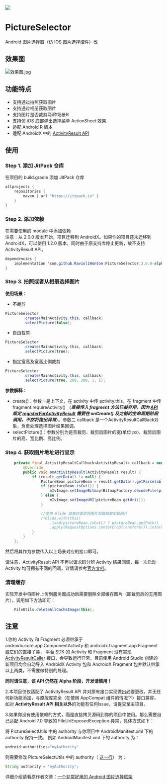 [![](https://jitpack.io/v/wildma/PictureSelector.svg)](https://jitpack.io/#RavioliWonton/PictureSelector)

# PictureSelector
Android 图片选择器（仿 IOS 图片选择控件）· 改

## 效果图

![效果图.jpg](https://upload-images.jianshu.io/upload_images/5382223-9d82fb9c0f22bfb2.jpg?imageMogr2/auto-orient/strip%7CimageView2/2/w/1240)

## 功能特点
- 支持通过拍照获取图片
- 支持通过相册获取图片
- 支持图片是否裁剪两i种场景R
- 支持仿 iOS 底部弹出选择菜单 ActionSheet 效果
- 适配 Android R 版本
- 适配 AndroidX 中的 [ActivityResult API](https://developer.android.com/jetpack/androidx/releases/activity#1.2.0-alpha02)

## 使用
### Step 1. 添加 JitPack 仓库
在项目的 build.gradle 添加 JitPack 仓库
```java
allprojects {
    repositories {
        maven { url "https://jitpack.io" }
    }
}
```
### Step 2. 添加依赖
在需要使用的 module 中添加依赖  
注意：从 2.0.0 版本开始，项目迁移到 AndroidX。如果你的项目还未迁移到 AndroidX，可以使用 1.2.0 版本，同时由于原支持库停止更新，故不支持 ActivityResult API。
```java
dependencies {
	implementation 'com.github.RavioliWonton:PictureSelector:3.0.0-alpha03'
}
```
### Step 3. 拍照或者从相册选择图片
**使用场景：**
- 不裁剪
```java
PictureSelector
        .create(MainActivity.this, callback)
        .selectPicture(false);
```

- 自由裁剪
```java
PictureSelector
        .create(MainActivity.this, callback)
        .selectPicture(true);
```

- 指定宽高及宽高比例裁剪
```java
PictureSelector
        .create(MainActivity.this, callback)
        .selectPicture(true, 200, 200, 1, 1);
```

**参数解释：**
- create()：参数一是上下文，在 activity 中传 activity.this，在 fragment 中传 fragment.requireActivity() （***直接传入 fragment 方法已被弃用，因为 [API](https://developer.android.com/jetpack/androidx/releases/fragment#1.3.0-alpha08) 规定 [registerForActivityResult](https://developer.android.com/reference/androidx/activity/result/ActivityResultCaller#registerForActivityResult(androidx.activity.result.contract.ActivityResultContract%3CI,%20O%3E,%20androidx.activity.result.ActivityResultCallback%3CO%3E)) 需要在 onCreate() 及之前的生命周期阶段调用，不然将抛出异常***）。参数二 callback 是一个ActivityResultCallBack对象，负责处理选择图片结果回调。
- selectPicture()：参数分别为是否裁剪、裁剪后图片的宽(单位 px)、裁剪后图片的高、宽比例、高比例。

### Step 4. 获取图片地址进行显示
```java
    private final ActivityResultCallback<ActivityResult> callback = new ActivityResultCallback<ActivityResult>() {
        @Override
        public void onActivityResult(ActivityResult result) {
            if (result.getData() != null) {
                PictureBean pictureBean = result.getData().getParcelableExtra(PictureSelector.PICTURE_RESULT);
                if (pictureBean.isCut()) {
                    mIvImage.setImageBitmap(BitmapFactory.decodeFile(pictureBean.getPath()));
                } else {
                    mIvImage.setImageURI(pictureBean.getUri());
                }

                //使用 Glide 或者你喜欢的图片加载框架加载图片
                /*Glide.with(this)
                    .load(pictureBean.isCut() ? pictureBean.getPath() : pictureBean.getUri())
                    .apply(RequestOptions.centerCropTransform()).into(mIvImage);*/
            }
        }
    };
```
然后将其作为参数传入以上场景对应的接口即可。

请注意，ActivityResult API 不再以请求码分辨 Activity 结果回调，每一次启动 Activity 均可拥有不同的回调，详情请参考[官方文档](https://developer.android.com/training/basics/intents/result)。

### 清理缓存
实际开发中将图片上传到服务器成功后需要删除全部缓存图片（即裁剪后的无用图片），调用如下方法即可：
```java
    FileUtils.deleteAllCacheImage(this);
```

## 注意
1.你的 Activity 和 Fragment 必须继承于 androidx.core.app.ComponentActivity 和 androidx.fragment.app.Fragment 或它们的直接子类， 平台 SDK 的 Activity 和 Fragment 没有实现 [ActivityResultCaller](https://developer.android.com/reference/androidx/activity/result/ActivityResultCaller) 接口，会导致运行异常。目前使用 Android Studio 创建的新项目均会自动导入 AndroidX Activity 包和 AndroidX Fragment 包并默认继承以上两类，不需要做特别的处理。

**同时请注意，该 API 仍然在 Alpha 阶段，开发请慎用！**

2.本项目仅仅适配了 ActivityResult API 并对原有接口实现做出必要更改，并无任何新功能添加，与原版库完全（在使用 AppCompat 组件的情况下）接口兼容，如对 **ActivityResult API 相关以外**的功能有任何Issue，请提交至主项目。

3.如果你没有使用依赖的方式，而是直接拷贝源码到你的项目中使用。那么需要自己适配 Android 7.0 导致的 FileUriExposedException 异常，具体方式如下：

将 PictureSelectUtils 中的 authority 与你项目中 AndroidManifest.xml 下的 authority 保持一致。
例如 AndroidManifest.xml 下的 authority 为：
```java
android:authorities="myAuthority"
```
则需要修改 PictureSelectUtils 中的 authority（ [这一行](https://github.com/wildma/PictureSelector/blob/master/pictureselector/src/main/java/com/wildma/pictureselector/PictureSelectUtils.java#L85)） 为：
```java
String authority = "myAuthority";
```


详细介绍请看原作者文章：[一个非常好用的 Android 图片选择框架](https://www.jianshu.com/p/6ac6b681c413)
